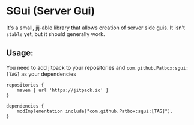 # SGui (Server Gui)
It's a small, jij-able library that allows creation of server side guis.
It isn't `stable` yet, but it should generally work.

## Usage:
You need to add jitpack to your repositories and `com.github.Patbox:sgui:[TAG]` as your dependencies

```
repositories {
	maven { url 'https://jitpack.io' }
}

dependencies {
	modImplementation include("com.github.Patbox:sgui:[TAG]").
}
```